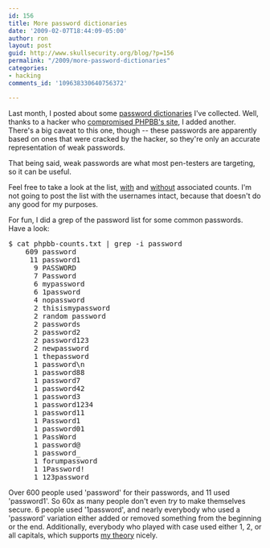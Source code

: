 ```yaml
---
id: 156
title: More password dictionaries
date: '2009-02-07T18:44:09-05:00'
author: ron
layout: post
guid: http://www.skullsecurity.org/blog/?p=156
permalink: "/2009/more-password-dictionaries"
categories:
- hacking
comments_id: '109638330640756372'

---
```


Last month, I posted about some <a href='http://www.skullsecurity.org/blog/?p=151'>password dictionaries</a> I've collected. Well, thanks to a hacker who <a href='http://hackedphpbb.blogspot.com/2009/01/place-holder.html'>compromised PHPBB's site</a>, I added another. There's a big caveat to this one, though -- these passwords are apparently based on ones that were cracked by the hacker, so they're only an accurate representation of weak passwords. 
<!--more-->
That being said, weak passwords are what most pen-testers are targeting, so it can be useful. 

Feel free to take a look at the list, <a href='http://www.skullsecurity.org/wiki/images/0/02/Phpbb-counts.txt'>with</a> and <a href='http://www.skullsecurity.org/wiki/images/e/e4/List-phpbb.txt'>without</a> associated counts. I'm not going to post the list with the usernames intact, because that doesn't do any good for my purposes. 

For fun, I did a grep of the password list for some common passwords. Have a look:
<pre>$ cat phpbb-counts.txt | grep -i password
    609 password
     11 password1
      9 PASSWORD
      7 Password
      6 mypassword
      6 1password
      4 nopassword
      2 thisismypassword
      2 random password
      2 passwords
      2 password2
      2 password123
      2 newpassword
      1 thepassword
      1 password\n
      1 password88
      1 password7
      1 password42
      1 password3
      1 password1234
      1 password11
      1 Password1
      1 password01
      1 PassWord
      1 password@
      1 password_
      1 forumpassword
      1 1Password!
      1 123password
</pre>
Over 600 people used 'password' for their passwords, and 11 used 'password1'. So 60x as many people don't even *try* to make themselves secure. 6 people used '1password', and nearly everybody who used a 'password' variation either added or removed something from the beginning or the end. Additionally, everybody who played with case used either 1, 2, or all capitals, which supports <a href='http://seclists.org/nmap-dev/2009/q1/0320.html'>my theory</a> nicely. 
